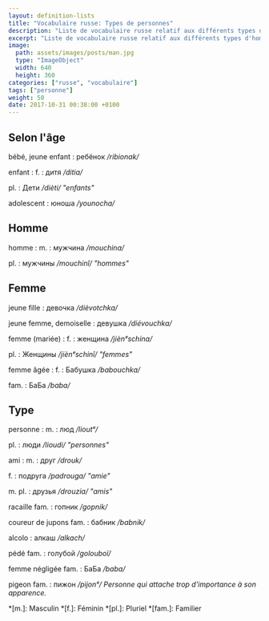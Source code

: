 ```yaml
---
layout: definition-lists
title: "Vocabulaire russe: Types de personnes"
description: "Liste de vocabulaire russe relatif aux différents types d'homme et à la famille."
excerpt: "Liste de vocabulaire russe relatif aux différents types d'homme et à la famille."
image:
  path: assets/images/posts/man.jpg
  type: "ImageObject"
  width: 640
  height: 360
categories: ["russe", "vocabulaire"]
tags: ["personne"]
weight: 50
date: 2017-10-31 00:38:00 +0100
---
```


## Selon l'âge

bébé, jeune enfant
: ребёнок
*/ribionak/*

enfant
: f.
  : дитя
  */ditia/*

  pl.
  : Дети
  */dièti/ "enfants"*

adolescent
: юноша
*/younocha/*


## Homme

homme
: m.
  : мужчина
  */mouchina/*

  pl.
  : мужчины
  */mouchinî/ "hommes"*


## Femme

jeune fille
: девочка
*/dièvotchka/*

jeune femme, demoiselle
: девушка
*/diévouchka/*

femme (mariée)
: f.
  : женщина
  */jiènᵉschina/*

  pl.
  : Женщины
  */jiènᵉschinî/ "femmes"*

femme âgée
: f.
  : Бабушка
  */babouchka/*

  fam.
  : БаБа
  */baba/*


## Type

personne
: m.
  : люд
  */lioutᵉ/*

  pl.
  : люди
  */lioudi/ "personnes"*

ami
: m.
  : друг
  */drouk/*

  f.
  : подруга
  */padrouga/ "amie"*

  m. pl.
  : друзья
  */drouzia/ "amis"*

racaille fam.
: гопник
*/gopnik/*

coureur de jupons fam.
: бабник
*/babnik/*

alcolo
: алкаш
*/аlkach/*

pédé fam.
: голубой
*/golouboï/*

femme négligée fam.
: БаБа
*/baba/*

pigeon fam.
: пижон
*/pijonᵉ/ Personne qui attache trop d'importance à son apparence.*


*[m.]: Masculin
*[f.]: Féminin
*[pl.]: Pluriel
*[fam.]: Familier
